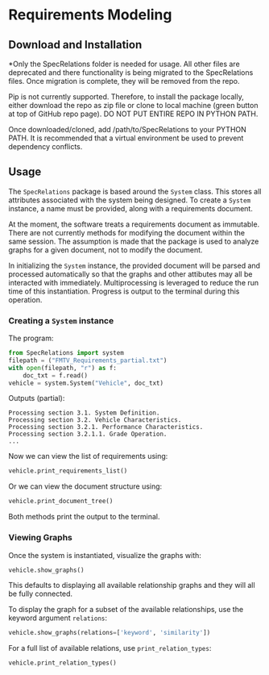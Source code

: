 # Requirements Modeling

## Download and Installation
*Only the SpecRelations folder is needed for usage. All other files are deprecated and there functionality is being migrated to the
SpecRelations files. Once migration is complete, they will be removed from the repo.

Pip is not currently supported. Therefore, to install the package locally, either download the repo as zip file or clone
to local machine (green button at top of GitHub repo page). DO NOT PUT ENTIRE REPO IN PYTHON PATH.

Once downloaded/cloned, add /path/to/SpecRelations to your PYTHON PATH. It is recommended that a virtual environment be
used to prevent dependency conflicts.

## Usage
The ``SpecRelations`` package is based around the ``System`` class. This stores all attributes associated with the
system being designed. To create a ``System`` instance, a name must be provided, along with a requirements document.

At the moment, the software treats a requirements document as immutable. There are not currently methods for modifying
the document within the same session. The assumption is made that the package is used to analyze graphs for a given
document, not to modify the document.

In initializing the ``System`` instance, the provided document will be parsed and processed automatically so that the
graphs and other attibutes may all be interacted with immediately. Multiprocessing is leveraged to reduce the run time
of this instantiation. Progress is output to the terminal during this operation.

### Creating a ``System`` instance
The program:
```Python
from SpecRelations import system
filepath = ("FMTV_Requirements_partial.txt")
with open(filepath, "r") as f:
    doc_txt = f.read()
vehicle = system.System("Vehicle", doc_txt)
```

Outputs (partial):
```
Processing section 3.1. System Definition.
Processing section 3.2. Vehicle Characteristics.
Processing section 3.2.1. Performance Characteristics.
Processing section 3.2.1.1. Grade Operation.
...
```

Now we can view the list of requirements using:
```Python
vehicle.print_requirements_list()
```

Or we can view the document structure using:
```Python
vehicle.print_document_tree()
```

Both methods print the output to the terminal.


### Viewing Graphs
Once the system is instantiated, visualize the graphs with:
```Python
vehicle.show_graphs()
```

This defaults to displaying all available relationship graphs and they will all be fully connected.

To display the graph for a subset of the available relationships, use the keyword argument ``relations``:
```Python
vehicle.show_graphs(relations=['keyword', 'similarity'])
```

For a full list of available relations, use ```print_relation_types```:

```Python
vehicle.print_relation_types()
```


